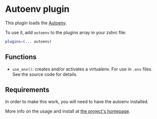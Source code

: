 # Autoenv plugin

This plugin loads the [Autoenv](https://github.com/inishchith/autoenv).

To use it, add `autoenv` to the plugins array in your zshrc file:

```zsh
plugins=(... autoenv)
```

## Functions

* `use_env()`: creates and/or activates a virtualenv. For use in `.env` files. See the source code for details.

## Requirements

In order to make this work, you will need to have the autoenv installed.

More info on the usage and install at [the project's homepage](https://github.com/inishchith/autoenv).
